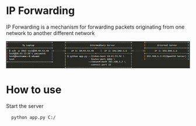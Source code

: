 
# IP Forwarding

IP Forwarding is a mechanism for forwarding packets originating from one network to another different network

![App Screenshot](https://raw.githubusercontent.com/mametNg/py-simple-tools/main/ip-forwarding/logic.png)



# How to use
Start the server

```bash
  python app.py C:/
```


